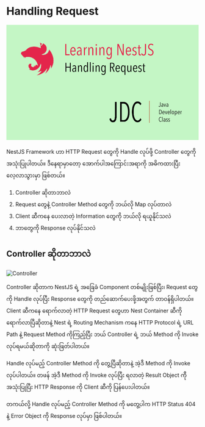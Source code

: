 # Handling Request
![Cover Image](/images/nest-learn-2.png)

NestJS Framework ဟာ HTTP Request တွေကို Handle လုပ်ဖို့ Controller တွေကို အသုံးပြုပါတယ်။ ဒီနေရာမှာတော့ အောက်ပါအကြောင်းအရာကို အဓိကထားပြီး လေ့လာသွားမှာ ဖြစ်တယ်။

1. Controller ဆိုတာဘာလဲ
2. Request တွေနဲဲ့ Controller Method တွေကို ဘယ်လို Map လုပ်တာလဲ
3. Client ဆီကနေ ပေးလာတဲ့ Information တွေကို ဘယ်လို ရယူနိုင်သလဲ
4. ဘာတွေကို Response လုပ်နိုင်သလဲ

## Controller ဆိုတာဘာလဲ

![Controller](https://github.com/minlwin/the-restaurant/raw/master/images/type2mvc.png)

Controller ဆိုတာက NestJS ရဲ့ အခြေခံ Component တစ်မျိုးဖြစ်ပြီး၊ Request တွေကို Handle လုပ်ပြီး Response တွေကို တည်ဆောက်ပေးဖို့အတွက် တာဝန်ရှိပါတယ်။ Client ဆီကနေ ရောက်လာတဲ့ HTTP Request တွေဟာ Nest Container ဆီကို ရောက်လာပြီဆိုတာနဲ့ Nest ရဲ့ Routing Mechanism ကနေ HTTP Protocol ရဲ့ URL Path နဲ့ Request Method ကိုကြည့်ပြီး ဘယ် Controller ရဲ့ ဘယ် Method ကို Invoke လုပ်ရမယ်ဆိုတာကို ဆုံးဖြတ်ပါတယ်။

Handle လုပ်မည့် Controller Method ကို တွေ့ပြီဆိုတာနဲ့ အဲ့ဒီ Method ကို Invoke လုပ်ပါတယ်။ တဖန် အဲ့ဒီ Method ကို Invoke လုပ်ပြီး ရလာတဲ့ Result Object ကိို အသုံးပြုပြီး HTTP Response ကို Client ဆီကို ပြန်ပေးပါတယ်။

တကယ်လို့ Handle လုပ်မည့် Controller Method ကို မတွေ့ပါက HTTP Status 404 နဲ့ Error Object ကို Response လုပ်မှာ ဖြစ်ပါတယ်။
